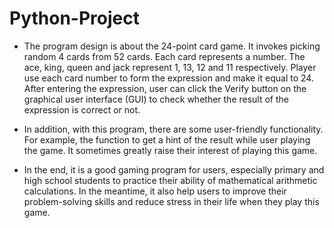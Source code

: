 # Python-Project

- The program design is about the 24-point card game. It invokes picking random 4 cards from 52 cards. Each card represents a number. The ace, king, queen and jack represent 1, 13, 12 and 11 respectively. Player use each card number to form the expression and make it equal to 24. After entering the expression, user can click the Verify button on the graphical user interface (GUI) to check whether the result of the expression is correct or not.

- In addition, with this program, there are some user-friendly functionality. For example, the function to get a hint of the result while user playing the game. It sometimes greatly raise their interest of playing this game.

- In the end, it is a good gaming program for users, especially primary and high school students to practice their ability of mathematical arithmetic calculations. In the meantime, it also help users to improve their problem-solving skills and reduce stress in their life when they play this game. 

